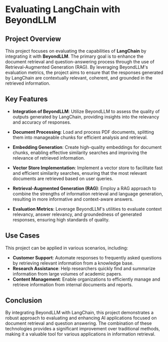 # Evaluating LangChain with BeyondLLM

## Project Overview

This project focuses on evaluating the capabilities of **LangChain** by integrating it with **BeyondLLM**. The primary goal is to enhance the document retrieval and question-answering process through the use of Retrieval-Augmented Generation (RAG). By leveraging BeyondLLM's evaluation metrics, the project aims to ensure that the responses generated by LangChain are contextually relevant, coherent, and grounded in the retrieved information.

## Key Features

- **Integration of BeyondLLM**: Utilize BeyondLLM to assess the quality of outputs generated by LangChain, providing insights into the relevancy and accuracy of responses.
  
- **Document Processing**: Load and process PDF documents, splitting them into manageable chunks for efficient analysis and retrieval.

- **Embedding Generation**: Create high-quality embeddings for document chunks, enabling effective similarity searches and improving the relevance of retrieved information.

- **Vector Store Implementation**: Implement a vector store to facilitate fast and efficient similarity searches, ensuring that the most relevant documents are retrieved based on user queries.

- **Retrieval-Augmented Generation (RAG)**: Employ a RAG approach to combine the strengths of information retrieval and language generation, resulting in more informative and context-aware answers.

- **Evaluation Metrics**: Leverage BeyondLLM's utilities to evaluate context relevancy, answer relevancy, and groundedness of generated responses, ensuring high standards of quality.

## Use Cases

This project can be applied in various scenarios, including:

- **Customer Support**: Automate responses to frequently asked questions by retrieving relevant information from a knowledge base.
- **Research Assistance**: Help researchers quickly find and summarize information from large volumes of academic papers.
- **Content Management**: Enable organizations to efficiently manage and retrieve information from internal documents and reports.

## Conclusion

By integrating BeyondLLM with LangChain, this project demonstrates a robust approach to evaluating and enhancing AI applications focused on document retrieval and question answering. The combination of these technologies provides a significant improvement over traditional methods, making it a valuable tool for various applications in information retrieval.
